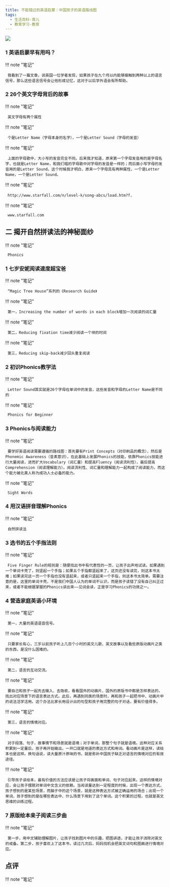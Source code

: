 ```yaml
---
title: 不能错过的英语启蒙：中国孩子的英语路线图
tags:
  - 生活百科-育儿
  - 教育学习-教育
---
```


![](https://cdn.weread.qq.com/weread/cover/30/YueWen_825496/s_YueWen_825496.jpg)


### 1 英语启蒙早有用吗？




!!! note "笔记"

	 我看到了一篇文章，说英国一位学者发现，如果孩子在九个月以内能够接触到两种以上的语言信号，那么这些语言信号会让他形成记忆，这对于以后学外语会有所帮助。 


### 2 26个英文字母背后的故事




!!! note "笔记"

	 英文字母有两个属性 


!!! note "笔记"

	 个是Letter Name（字母本身的名字），一个是Letter Sound（字母的发音） 


!!! note "笔记"

	 上面的字母歌中，大小写的发音完全不同。后来我才知道，原来第一个字母发音用的是字母名字，也就是Letter Name，和我们唱的字母歌中对字母的发音是一样的；而后面小写字母的发音用的是Letter Sound。这个时候我才明白，原来一个字母具有两种属性，一个是Letter Name，一个是Letter Sound。 


!!! note "笔记"

	 http://www.starfall.com/n/level-k/song-abcs/load.htm?f， 


!!! note "笔记"

	 www.starfall.com 


## 二 揭开自然拼读法的神秘面纱




!!! note "笔记"

	 Phonics 


### 1 七岁安妮阅读速度超宝爸




!!! note "笔记"

	 “Magic Tree House”系列的《Research Guide》 


!!! note "笔记"

	 第一，Increasing the number of words in each block增加一次阅读的词汇量 


!!! note "笔记"

	 第二，Reducing fixation time减少阅读一个块的时间 


!!! note "笔记"

	 第三，Reducing skip-back减少回头重复阅读 


### 2 初识Phonics教学法




!!! note "笔记"

	 Letter Sound其实就是26个字母在单词中的发音，这些发音和字母的Letter Name是不同的 


!!! note "笔记"

	 Phonics for Beginner 


### 3 Phonics与阅读能力




!!! note "笔记"

	 要学好英语阅读需要遵循的路线图：首先要有Print Concepts（对印刷品的概念），然后是Phonemic Awareness（音素意识），在此基础上发展Phonics的技能，依靠Phonics技能进行大量阅读，进而扩大Vocabulary（词汇量）和提高Fluency（阅读流利性），最后提高Comprehension（阅读理解能力）。阅读流利性、词汇量和理解能力一起构成了阅读能力，而这个能力被北美人称为成功人士必备的能力。 


!!! note "笔记"

	 Sight Words 


### 4 用汉语拼音理解Phonics




!!! note "笔记"

	 自然拼读法 


### 3 选书的五个手指法则




!!! note "笔记"

	 Five Finger Rule的规则是：随便找出书中有代表性的一页，让孩子出声地试读。如果遇到一个单词卡壳了，则竖起一个手指；如果五个手指都竖起来了，这页还没有读完，则这本书太难；如果读完这一页一个手指也没有竖起来，或者只竖起来一个手指，则这本书太简单。需要注意的是，这里的单词卡壳，不是我们中国人认为的单词不认识，而是孩子读错了没有自己纠正过来，或者不能根据掌握的Phonics读出来——见词会读，正是学习Phonics的功效之一。 


### 4 营造家庭英语小环境




!!! note "笔记"

	 第一，大量的英语语音信号。 


!!! note "笔记"

	 只要家长有心，三岁以前孩子听上几百个小时的英文儿歌、英文故事以及看些原版动画片之类的东西，是没什么困难的。 


!!! note "笔记"

	 第二，语言的互动交流。 


!!! note "笔记"

	 要自己和孩子一起先去输入、去吸收，看看国外的动画片、国外的原版书中都是怎样表达的，找出对应场景下的语言表达方式。此后，再遇到同类的场景时，再和孩子一起把书中、动画片中的说法活学活用。这个办法比家长用设计出的句型和孩子用完整的句子对话，要有价值得多。 


!!! note "笔记"

	 第三，语言的情境对应。 


!!! note "笔记"

	 对于段落、句子，故事情节和场景就是语境；对于单词，那整个句子就是语境。这种对应关系积累到一定量后，孩子再开始输出，一开口就是地道的表达方式和用词。看动画片是这样，读绘本也是这样。换句话说，读大量原汁原味的书，就是弥补中国孩子缺乏对语言的情境对应的有效途径。 


!!! note "笔记"

	 引导孩子读绘本，最有价值的方法应该是让孩子将画面和单词、句子对应起来。这样的情境对应，会让孩子摆脱对单词中文含义的依赖。当阅读量达到一定程度的时候，出现一个表达方式，孩子想到的是某些场景，而脑子中的这个场景，就是这种表达方式被正确运用的场合；出现一个单词，孩子想到的是在哪些表达中、什么场景下用到了这个单词。这个积累的过程，也就是英文思维的训练过程。 


### 7 原版绘本亲子阅读三步曲




!!! note "笔记"

	 第一步，用中文辅助理解图片，让孩子找到图片中的乐趣，把图讲透，才能让孩子消除对英文的戒备。第二步，孩子喜欢上了这本书，读过几次后，妈妈找机会把英文词句和图画进行情境对应。 


## 点评




!!! note "笔记"

	  

